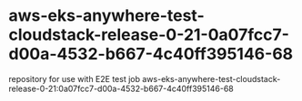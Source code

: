 # aws-eks-anywhere-test-cloudstack-release-0-21-0a07fcc7-d00a-4532-b667-4c40ff395146-68
repository for use with E2E test job aws-eks-anywhere-test-cloudstack-release-0-21:0a07fcc7-d00a-4532-b667-4c40ff395146-68

